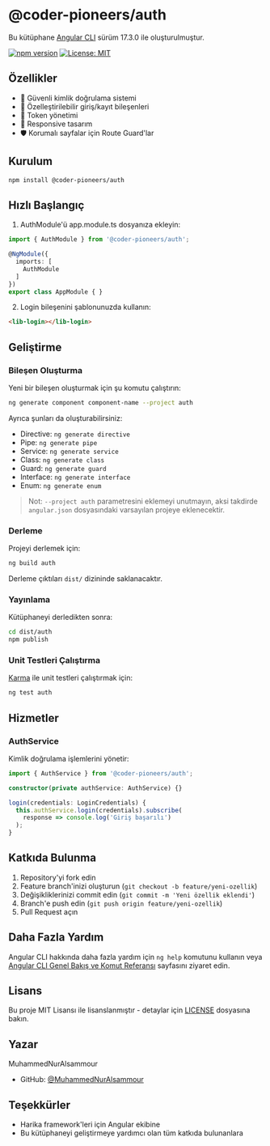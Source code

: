 # @coder-pioneers/auth

Bu kütüphane [Angular CLI](https://github.com/angular/angular-cli) sürüm 17.3.0 ile oluşturulmuştur.

[![npm version](https://badge.fury.io/js/%40coder-pioneers%2Fauth.svg)](https://www.npmjs.com/package/@coder-pioneers/auth)
[![License: MIT](https://img.shields.io/badge/License-MIT-yellow.svg)](https://opensource.org/licenses/MIT)

## Özellikler

- 🔐 Güvenli kimlik doğrulama sistemi
- 🎨 Özelleştirilebilir giriş/kayıt bileşenleri
- 🔄 Token yönetimi
- 📱 Responsive tasarım
- 🛡️ Korumalı sayfalar için Route Guard'lar

## Kurulum

```bash
npm install @coder-pioneers/auth
```

## Hızlı Başlangıç

1. AuthModule'ü app.module.ts dosyanıza ekleyin:

```typescript
import { AuthModule } from '@coder-pioneers/auth';

@NgModule({
  imports: [
    AuthModule
  ]
})
export class AppModule { }
```

2. Login bileşenini şablonunuzda kullanın:

```html
<lib-login></lib-login>
```

## Geliştirme

### Bileşen Oluşturma

Yeni bir bileşen oluşturmak için şu komutu çalıştırın:
```bash
ng generate component component-name --project auth
```

Ayrıca şunları da oluşturabilirsiniz:
- Directive: `ng generate directive`
- Pipe: `ng generate pipe`
- Service: `ng generate service`
- Class: `ng generate class`
- Guard: `ng generate guard`
- Interface: `ng generate interface`
- Enum: `ng generate enum`

> Not: `--project auth` parametresini eklemeyi unutmayın, aksi takdirde `angular.json` dosyasındaki varsayılan projeye eklenecektir.

### Derleme

Projeyi derlemek için:
```bash
ng build auth
```
Derleme çıktıları `dist/` dizininde saklanacaktır.

### Yayınlama

Kütüphaneyi derledikten sonra:
```bash
cd dist/auth
npm publish
```

### Unit Testleri Çalıştırma

[Karma](https://karma-runner.github.io) ile unit testleri çalıştırmak için:
```bash
ng test auth
```

## Hizmetler

### AuthService

Kimlik doğrulama işlemlerini yönetir:

```typescript
import { AuthService } from '@coder-pioneers/auth';

constructor(private authService: AuthService) {}

login(credentials: LoginCredentials) {
  this.authService.login(credentials).subscribe(
    response => console.log('Giriş başarılı')
  );
}
```

## Katkıda Bulunma

1. Repository'yi fork edin
2. Feature branch'inizi oluşturun (`git checkout -b feature/yeni-ozellik`)
3. Değişikliklerinizi commit edin (`git commit -m 'Yeni özellik eklendi'`)
4. Branch'e push edin (`git push origin feature/yeni-ozellik`)
5. Pull Request açın

## Daha Fazla Yardım

Angular CLI hakkında daha fazla yardım için `ng help` komutunu kullanın veya [Angular CLI Genel Bakış ve Komut Referansı](https://angular.io/cli) sayfasını ziyaret edin.

## Lisans

Bu proje MIT Lisansı ile lisanslanmıştır - detaylar için [LICENSE](LICENSE) dosyasına bakın.

## Yazar

MuhammedNurAlsammour
- GitHub: [@MuhammedNurAlsammour](https://github.com/MuhammedNurAlsammour)

## Teşekkürler

- Harika framework'leri için Angular ekibine
- Bu kütüphaneyi geliştirmeye yardımcı olan tüm katkıda bulunanlara
